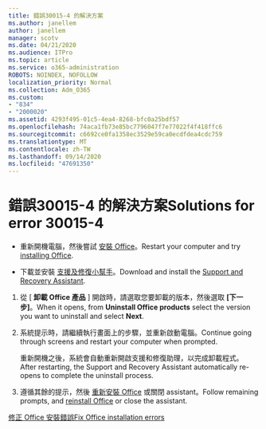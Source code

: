 ```yaml
---
title: 錯誤30015-4 的解決方案
ms.author: janellem
author: janellem
manager: scotv
ms.date: 04/21/2020
ms.audience: ITPro
ms.topic: article
ms.service: o365-administration
ROBOTS: NOINDEX, NOFOLLOW
localization_priority: Normal
ms.collection: Adm_O365
ms.custom:
- "834"
- "2000020"
ms.assetid: 4293f495-01c5-4ea4-8268-bfc0a25bdf57
ms.openlocfilehash: 74aca1fb73e85bc7796047f7e77022f4f418ffc6
ms.sourcegitcommit: c6692ce0fa1358ec3529e59ca0ecdfdea4cdc759
ms.translationtype: MT
ms.contentlocale: zh-TW
ms.lasthandoff: 09/14/2020
ms.locfileid: "47691350"
---
```

# <a name="solutions-for-error-30015-4"></a><span data-ttu-id="927b9-102">錯誤30015-4 的解決方案</span><span class="sxs-lookup"><span data-stu-id="927b9-102">Solutions for error 30015-4</span></span>

- <span data-ttu-id="927b9-103">重新開機電腦，然後嘗試 [安裝 Office](https://portal.office.com/OLS/MySoftware.aspx)。</span><span class="sxs-lookup"><span data-stu-id="927b9-103">Restart your computer and try [installing Office](https://portal.office.com/OLS/MySoftware.aspx).</span></span>

- <span data-ttu-id="927b9-104">下載並安裝 [支援及修復小幫手](https://aka.ms/SARA-OfficeUninstall-Alchemy)。</span><span class="sxs-lookup"><span data-stu-id="927b9-104">Download and install the [Support and Recovery Assistant](https://aka.ms/SARA-OfficeUninstall-Alchemy).</span></span>

1. <span data-ttu-id="927b9-105">從 [ **卸載 Office 產品** ] 開啟時，請選取您要卸載的版本，然後選取 **[下一步]**。</span><span class="sxs-lookup"><span data-stu-id="927b9-105">When it opens, from **Uninstall Office products** select the version you want to uninstall and select **Next**.</span></span>

2. <span data-ttu-id="927b9-106">系統提示時，請繼續執行畫面上的步驟，並重新啟動電腦。</span><span class="sxs-lookup"><span data-stu-id="927b9-106">Continue going through screens and restart your computer when prompted.</span></span>

    <span data-ttu-id="927b9-107">重新開機之後，系統會自動重新開啟支援和修復助理，以完成卸載程式。</span><span class="sxs-lookup"><span data-stu-id="927b9-107">After restarting, the Support and Recovery Assistant automatically re-opens to complete the uninstall process.</span></span>

3. <span data-ttu-id="927b9-108">遵循其餘的提示，然後 [重新安裝 Office](https://portal.office.com/OLS/MySoftware.aspx) 或關閉 assistant。</span><span class="sxs-lookup"><span data-stu-id="927b9-108">Follow remaining prompts, and [reinstall Office](https://portal.office.com/OLS/MySoftware.aspx) or close the assistant.</span></span>

[<span data-ttu-id="927b9-109">修正 Office 安裝錯誤</span><span class="sxs-lookup"><span data-stu-id="927b9-109">Fix Office installation errors</span></span>](https://support.office.com/article/d5df89a9-0507-4b4c-92f9-22f457e630aa?=wt.mc_id=Alchm_DldInstAct)
  